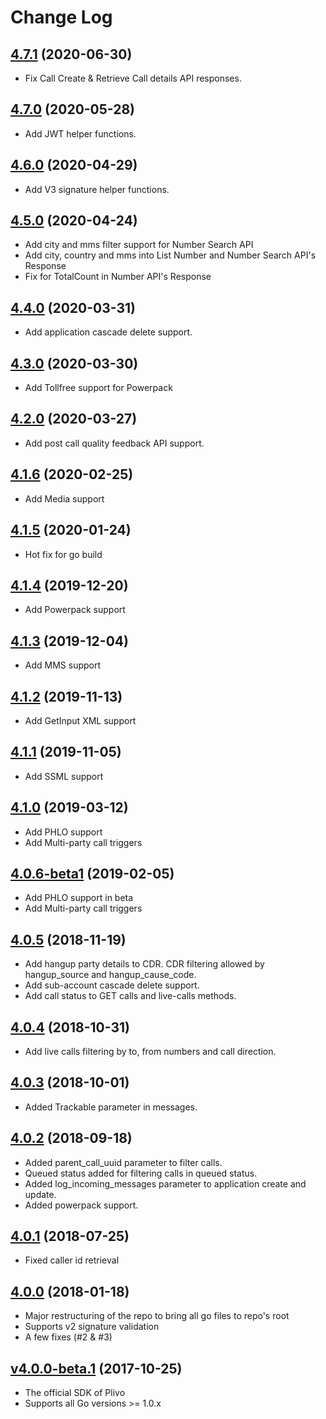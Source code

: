 # Change Log

## [4.7.1](https://github.com/plivo/plivo-go/tree/v4.7.1) (2020-06-30)
- Fix Call Create & Retrieve Call details API responses.

## [4.7.0](https://github.com/plivo/plivo-go/tree/v4.7.0) (2020-05-28)
- Add JWT helper functions.

## [4.6.0](https://github.com/plivo/plivo-go/tree/v4.6.0) (2020-04-29)
- Add V3 signature helper functions.

## [4.5.0](https://github.com/plivo/plivo-go/tree/v4.5.0) (2020-04-24)
- Add city and mms filter support for Number Search API
- Add city, country and mms into List Number and Number Search API's Response
- Fix for TotalCount in Number API's Response

## [4.4.0](https://github.com/plivo/plivo-go/tree/v4.4.0) (2020-03-31)
- Add application cascade delete support.

## [4.3.0](https://github.com/plivo/plivo-go/tree/v4.3.0) (2020-03-30)
- Add Tollfree support for Powerpack

## [4.2.0](https://github.com/plivo/plivo-go/tree/v4.2.0) (2020-03-27)
- Add post call quality feedback API support.

## [4.1.6](https://github.com/plivo/plivo-go/tree/v4.1.6) (2020-02-25)
- Add Media support

## [4.1.5](https://github.com/plivo/plivo-go/tree/v4.1.5) (2020-01-24)
- Hot fix for go build

## [4.1.4](https://github.com/plivo/plivo-go/tree/v4.1.4) (2019-12-20)
- Add Powerpack support

## [4.1.3](https://github.com/plivo/plivo-go/tree/v4.1.3) (2019-12-04)
- Add MMS support

## [4.1.2](https://github.com/plivo/plivo-go/tree/v4.1.2) (2019-11-13)
- Add GetInput XML support

## [4.1.1](https://github.com/plivo/plivo-go/tree/v4.1.1) (2019-11-05)
- Add SSML support

## [4.1.0](https://github.com/plivo/plivo-go/tree/v4.1.0) (2019-03-12)
- Add PHLO support
- Add Multi-party call triggers

## [4.0.6-beta1](https://github.com/plivo/plivo-go/tree/v4.0.6-beta1) (2019-02-05)
- Add PHLO support in beta
- Add Multi-party call triggers

## [4.0.5](https://github.com/plivo/plivo-go/tree/v4.0.5) (2018-11-19)
- Add hangup party details to CDR. CDR filtering allowed by hangup_source and hangup_cause_code.
- Add sub-account cascade delete support.
- Add call status to GET calls and live-calls methods.

## [4.0.4](https://github.com/plivo/plivo-go/tree/v4.0.4) (2018-10-31)
- Add live calls filtering by to, from numbers and call direction.

## [4.0.3](https://github.com/plivo/plivo-go/tree/v4.0.3) (2018-10-01)
- Added Trackable parameter in messages.

## [4.0.2](https://github.com/plivo/plivo-go/tree/v4.0.2) (2018-09-18)
- Added parent_call_uuid parameter to filter calls.
- Queued status added for filtering calls in queued status.
- Added log_incoming_messages parameter to application create and update.
- Added powerpack support.

## [4.0.1](https://github.com/plivo/plivo-go/tree/v4.0.1) (2018-07-25)
- Fixed caller id retrieval

## [4.0.0](https://github.com/plivo/plivo-go/tree/v4.0.0) (2018-01-18)
- Major restructuring of the repo to bring all go files to repo's root
- Supports v2 signature validation
- A few fixes (#2 & #3)

## [v4.0.0-beta.1](https://github.com/plivo/plivo-go/releases/tag/v4.0.0-beta.1) (2017-10-25)
- The official SDK of Plivo
- Supports all Go versions >= 1.0.x
